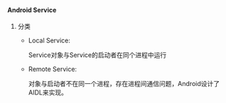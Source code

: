 #### Android Service

1. 分类

   * Local Service:

     Service对象与Service的启动者在同个进程中运行

   * Remote Service:

     对象与启动者不在同一个进程，存在进程间通信问题，Android设计了AIDL来实现。